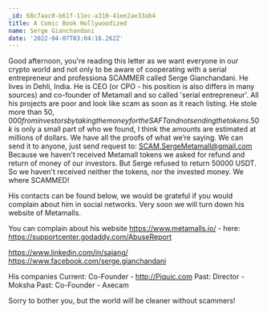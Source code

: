 ```yaml
---
_id: 68c7aac0-b61f-11ec-a310-41ee2ae33ab4
title: A Comic Book Hollywoodized
name: Serge Gianchandani
date: '2022-04-07T03:04:16.262Z'
---
```

Good afternoon, you're reading this letter as we want everyone in our crypto world and not only to be aware of cooperating with a serial entrepreneur and professiona SCAMMER called Serge Gianchandani. He lives in Dehli, India. 
He is CEO (or CPO - his position is also differs in many sources) and co-founder of Metamall and so called 'serial entrepreneur'. All his projects are poor and look like scam as soon as it reach listing. 
He stole more than $50,000 from investors by taking the money for the SAFT and not sending the tokens. 50k$ is only a small part of who we found, I think the amounts are estimated at millions of dollars. We have all the proofs of what we’re saying. We can send it to anyone, just send request to: SCAM.SergeMetamall@gmail.com 
Because we haven't received Metamall tokens we asked for refund and return of money of our investors. But Serge refused to return 50000 USDT. So we haven't received neither the tokens, nor the invested money. We where SCAMMED! 
 
His contacts can be found below, we would be grateful if you would complain about him in social networks. Very soon we will turn down his website of Metamalls. 
 
You can complain about his website https://www.metamalls.io/ - here: https://supportcenter.godaddy.com/AbuseReport 
 
https://www.linkedin.com/in/sajang/ 
https://www.facebook.com/serge.gianchandani 
 
His companies 
Current: Co-Founder - http://Piquic.com 
Past: Director - Moksha 
Past: Co-Founder - Axecam 
 
Sorry to bother you, but the world will be cleaner without scammers!
